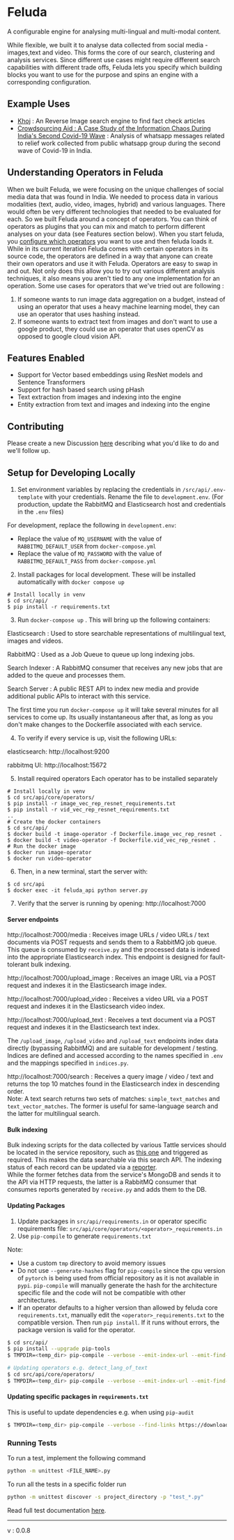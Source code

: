 # Feluda

A configurable engine for analysing multi-lingual and multi-modal content.


While flexible, we built it to analyse data collected from social media - images,text and video. This forms the core of our search, clustering and analysis services. Since different use cases might require different search capabilities with different trade offs, Feluda lets you specify which building blocks you want to use for the purpose and spins an engine with a corresponding configuration.

## Example Uses
- [Khoj](https://tattle.co.in/products/khoj/) : An Reverse Image search engine to find fact check articles
- [Crowdsourcing Aid : A Case Study of the Information Chaos During India's Second Covid-19 Wave](https://tattle.co.in/articles/covid-whatsapp-public-groups/) : Analysis of whatsapp messages related to relief work collected from public whatsapp group during the second wave of Covid-19 in India.

## Understanding Operators in Feluda
When we built Feluda, we were focusing on the unique challenges of social media data that was found in India. We needed to process data in various modalities (text, audio, video, images, hybrid) and various languages. There would often be very different technologies that needed to be evaluated for each. So we built Feluda around a concept of operators. You can think of operators as plugins that you can mix and match to perform different analyses on your data (see Features section below). When you start feluda, you [configure which operators](https://github.com/tattle-made/feluda/tree/master/src/api/core/operators) you want to use and then feluda loads it. While in its current iteration Feluda comes with certain operators in its source code, the operators are defined in a way that anyone can create their own operators and use it with Feluda. Operators are easy to swap in and out. Not only does this allow you to try out various different analysis techniques, it also means you aren't tied to any one implementation for an operation. Some use cases for operators that we've tried out are following : 
1. If someone wants to run image data aggregation on a budget, instead of using an operator that uses a heavy machine learning model, they can use an operator that uses hashing instead.
2. If someone wants to extract text from images and don't want to use a google product, they could use an operator that uses openCV as opposed to google cloud vision API.
    
## Features Enabled 
- Support for Vector based embeddings using ResNet models and Sentence Transformers
- Support for hash based search using pHash
- Text extraction from images and indexing into the engine
- Entity extraction from text and images and indexing into the engine



## Contributing
Please create a new Discussion [here](https://github.com/tattle-made/tattle-api/discussions) describing what you'd like to do and we'll follow up. 

## Setup for Developing Locally

1. Set environment variables by replacing the credentials in `/src/api/.env-template` with your credentials. Rename the file to `development.env`.
   (For production, update the RabbitMQ and Elasticsearch host and credentials in the `.env` files)

  For development, replace the following in `development.env`:
  - Replace the value of `MQ_USERNAME` with the value of `RABBITMQ_DEFAULT_USER` from `docker-compose.yml`
  - Replace the value of `MQ_PASSWORD` with the value of `RABBITMQ_DEFAULT_PASS` from `docker-compose.yml`

2. Install packages for local development. These will be installed automatically with `docker compose up`

  ```
  # Install locally in venv
  $ cd src/api/
  $ pip install -r requirements.txt
  ```


3. Run `docker-compose up` . This will bring up the following containers:

  Elasticsearch : Used to store searchable representations of multilingual text, images and videos.

  RabbitMQ : Used as a Job Queue to queue up long indexing jobs.

  Search Indexer : A RabbitMQ consumer that receives any new jobs that are added to the queue and processes them.

  Search Server : A public REST API to index new media and provide additional public APIs to interact with this service.

  The first time you run `docker-compose up` it will take several minutes for all services to come up. Its usually instantaneous after that, as long as you don't make changes to the Dockerfile associated with each service.

4. To verify if every service is up, visit the following URLs:

  elasticsearch: http://localhost:9200

  rabbitmq UI: http://localhost:15672

5. Install required operators
  Each operator has to be installed separately

  ```
  # Install locally in venv
  $ cd src/api/core/operators/
  $ pip install -r image_vec_rep_resnet_requirements.txt
  $ pip install -r vid_vec_rep_resnet_requirements.txt
..
# Create the docker containers
  $ cd src/api/
  $ docker build -t image-operator -f Dockerfile.image_vec_rep_resnet .
  $ docker build -t video-operator -f Dockerfile.vid_vec_rep_resnet .
# Run the docker image
  $ docker run image-operator
  $ docker run video-operator
  ```


6. Then, in a new terminal, start the server with:
  
  ```
  $ cd src/api
  $ docker exec -it feluda_api python server.py
  ```

7. Verify that the server is running by opening: http://localhost:7000


#### Server endpoints

http://localhost:7000/media : Receives image URLs / video URLs / text documents via POST requests and sends them to a RabbitMQ job queue. This queue is consumed by `receive.py` and the processed data is indexed into the appropriate Elasticsearch index. This endpoint is designed for fault-tolerant bulk indexing.

http://localhost:7000/upload_image : Receives an image URL via a POST request and indexes it in the Elasticsearch image index.

http://localhost:7000/upload_video : Receives a video URL via a POST request and indexes it in the Elasticsearch video index.

http://localhost:7000/upload_text : Receives a text document via a POST request and indexes it in the Elasticsearch text index.

The `/upload_image`, `/upload_video` and `/upload_text` endpoints index data directly (bypassing RabbitMQ) and are suitable for development / testing. Indices are defined and accessed according to the names specified in `.env` and the mappings specified in `indices.py`.

http://localhost:7000/search : Receives a query image / video / text and returns the top 10 matches found in the Elasticsearch index in descending order.  
Note: A text search returns two sets of matches: `simple_text_matches` and `text_vector_matches`. The former is useful for same-language search and the latter for multilingual search.


#### Bulk indexing

Bulk indexing scripts for the data collected by various Tattle services should be located in the service repository, such as [this one](https://github.com/tattle-made/sharechat-scraper/blob/development/workers/indexer/tattlesearch_indexer.py) and triggered as required. This makes the data searchable via this search API.
The indexing status of each record can be updated via a [reporter](https://github.com/tattle-made/sharechat-scraper/blob/development/workers/reporter/tattlesearch_reporter.py).  
While the former fetches data from the service's MongoDB and sends it to the API via HTTP requests, the latter is a RabbitMQ consumer that consumes reports generated by `receive.py` and adds them to the DB.


#### Updating Packages

1. Update packages in `src/api/requirements.in` or operator specific requirements file:
`src/api/core/operators/<operator>_requirements.in`
2. Use `pip-compile` to generate `requirements.txt`

Note:

- Use a custom `tmp` directory to avoid memory issues
- Do not use `--generate-hashes` flag for `pip-compile` since  the cpu version of `pytorch` is being used from official repository as it is not available in `pypi`. `pip-compile` will manually generate the hash for the architecture specific file and the code will not be compatible with other architectures.
- If an operator defaults to a higher version than allowed by feluda core `requirements.txt`, manually edit the `<operator>_requirements.txt` to the compatible version. Then run `pip install`. If it runs without errors, the package version is valid for the operator.

```bash
$ cd src/api/
$ pip install --upgrade pip-tools
$ TMPDIR=<temp_dir> pip-compile --verbose --emit-index-url --emit-find-links --find-links https://download.pytorch.org/whl/torch_stable.html requirements.in

# Updating operators e.g. detect_lang_of_text
$ cd src/api/core/operators/
$ TMPDIR=<temp_dir> pip-compile --verbose --emit-index-url --emit-find-links detect_lang_of_text_requirements.in

```

#### Updating specific packages in `requirements.txt`

This is useful to update dependencies e.g. when using `pip-audit` 

```bash
$ TMPDIR=<temp_dir> pip-compile --verbose --find-links https://download.pytorch.org/whl/torch_stable.html --upgrade-package <package>==<version> --upgrade-package <package>

```

### Running Tests

To run a test, implement the following command

```bash
python -m unittest <FILE_NAME>.py
```

To run all the tests in a specific folder run

```bash
python -m unittest discover -s project_directory -p "test_*.py"
```

Read full test documentation [here](https://github.com/tattle-made/feluda/wiki/Running-Tests).

----
v : 0.0.8
